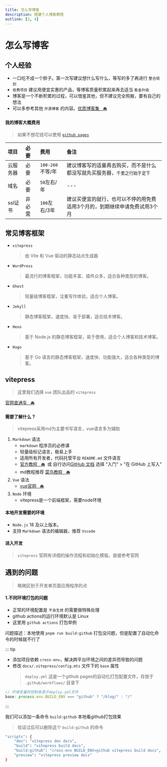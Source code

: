 ```yaml
---
title: 怎么写博客
description: 搭建个人博客教程
outline: [2, 4]
---
```


# 怎么写博客

## 个人经验
* 一口吃不成一个胖子。第一次写建议想什么写什么，等写的多了再进行 `整合规划`
* `收费项目` 建议用便宜实惠的产品，等博客质量积累起来再去适当 `氪金升级`
* 博客是一个不断积累的过程，可以借鉴其他，但不建议完全照搬，要有自己的想法
* 可以多参考其他 `开源博客` 的内容。[优质博客集&nbsp;&nbsp;&nbsp;🚘](https://github.com/foru17/front-end-collect?tab=readme-ov-file)

#### 我的博客大概费用

> 如果不想花钱可以使用 [`github pages`](/other/blog/up/usePage.html)

| 项目 | 必要 | 费用 | 备注 |
| :--- | :--- | :--- | :--- |
| 云服务器 | 必要 | `100-260`不等/年 | 建议博客写的适量再去购买，而不是什么都没写就先买服务器，`千里之行始于足下` |
| 域名 | 必要 | `50`左右/年 | --- |
| ssl证书 | 非必需 | `100`左右/3年 | 建议买便宜的就行，也可以不停的用免费适用3个月的，到期继续申请免费试用3个月 |

## 常见博客框架

* `vitepress`
    > 由 Vite 和 Vue 驱动的静态站点生成器
* `WordPress`
    > 最流行的博客框架，功能丰富、插件众多，适合各种类型的博客。
* `Ghost`
    > 轻量级博客框架，注重写作体验，适合个人博客。
* `Jekyll`
    > 静态博客框架，速度快、易于部署，适合技术博客。
* `Hexo`
    > 基于 Node.js 的静态博客框架，易于使用，适合个人博客和技术博客。
* `Hugo`
    > 基于 Go 语言的静态博客框架，速度快、功能强大，适合各种类型的博客。

## vitepress
> 这里我们选择 `vue` 团队出品的 `vitepress`

[官网直通车&nbsp;&nbsp;&nbsp;🚘](https://vitepress.dev/zh/)

#### 需要了解什么？

> vitepress采用md为主要书写语言，vue语言多为辅助

1. `Markdown` 语法
    * `markdown` 程序员的必修课
    * 轻量级标记语言，极易上手
    * 适用所有开发者，代码托管平台 `README.md` 文件语言
    * [官方教程&nbsp;&nbsp;&nbsp;🚘](https://docs.github.com/zh/get-started/writing-on-github/getting-started-with-writing-and-formatting-on-github/quickstart-for-writing-on-github)&nbsp;&nbsp;或&nbsp;自行访问[GitHub 文档](https://docs.github.com/zh) 选择&nbsp;"入门"&nbsp;>&nbsp;"在&nbsp;GitHub&nbsp;上写入"
    * md教程推荐 [菜鸟教程&nbsp;&nbsp;&nbsp;🚘](https://www.runoob.com/markdown/md-tutorial.html)
2. `Vue` 语法
    * [vue官网&nbsp;&nbsp;&nbsp;🚘](https://cn.vuejs.org/)
3. `Node` 环境
    * vitepress是一个前端框架，需要node环境

#### 本地开发需要的环境

- `Node.js` 18 及以上版本。
- 支持 `Markdown` 语法的编辑器，推荐 `Vscode`

#### 进入开发

> `vitepress` 官网有详细的操作流程和初始化模版，直接参考官网

## 遇到的问题

> 略微区别于开发单页面应用程序的点

#### 1.不同环境打包的问题

* 正常的环境配置是 `不会生效` 的需要做特殊处理
* github actions的运行环境默认是 Linux
* 这里用 `github actions` 打包举例

问题描述：本地使用 `pnpm run build:github` 打包没问题，但是配置了自动化命令的时候就不行了

::: tip
* 添加项目依赖 `cross-env`，解决跨平台环境之间的差异而导致的问题
* 修改 `docs/.vitepress/config.mts` 文件下的 `base` 属性
    > `deploy.yml` 这是一个github pages的自动化打包配置文件，存放于 `.github/workflows/` 目录下
```ts
// 环境变量的控制来源子deploy.yml文件
base: process.env.BUILD_ENV === "github" ? "/blog/" : "/"
```
:::

我们可以添加一条命令 `build:github` 本地看github打包效果

> 验证过后可以删除这个 `build:github` 的命令

```sh
"scripts": {
    "dev": "vitepress dev docs",
    "build": "vitepress build docs",
    "build:github": "cross-env BUILD_ENV=github vitepress build docs",
    "preview": "vitepress preview docs"
}
```